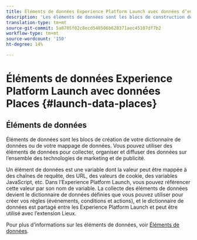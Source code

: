 ```yaml
---
title: Éléments de données Experience Platform Launch avec données d’emplacement
description: 'Les éléments de données sont les blocs de construction de votre dictionnaire de données (ou mappage de données). '
translation-type: tm+mt
source-git-commit: 5a0705f02c8ecd540506b628371aec45107df7b2
workflow-type: tm+mt
source-wordcount: '150'
ht-degree: 14%

---
```



# Éléments de données Experience Platform Launch avec données Places {#launch-data-places}

## Éléments de données

Éléments de données sont les blocs de création de votre dictionnaire de données ou de votre mappage de données. Vous pouvez utiliser des éléments de données pour collecter, organiser et diffuser des données sur l’ensemble des technologies de marketing et de publicité.

Un élément de données est une variable dont la valeur peut être mappée à des chaînes de requête, des URL, des valeurs de cookie, des variables JavaScript, etc. Dans l’Experience Platform Launch, vous pouvez référencer cette valeur par son nom de variable. La collecte des éléments de données devient le dictionnaire de données définies que vous pouvez utiliser pour créer vos règles (événements, conditions et actions), et le dictionnaire de données est partagé entre les Experience Platform Launch et peut être utilisé avec l’extension Lieux.

Pour plus d’informations sur les éléments de données, voir [Éléments de données](https://docs.adobelaunch.com/launch-reference/managing-resources/data-elements).

